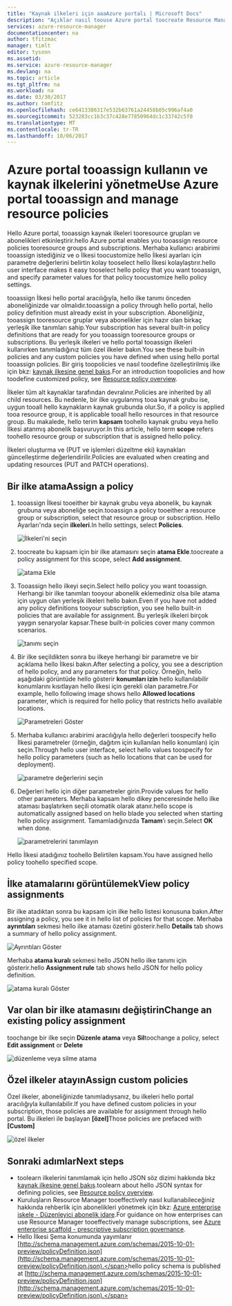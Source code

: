 ```yaml
---
title: "Kaynak ilkeleri için aaaAzure portalı | Microsoft Docs"
description: "Açıklar nasıl toouse Azure portal toocreate Resource Manager ilkeleri ve yönetin. Merhaba abonelik veya kaynak gruplarının ilkeleri uygulanabilir."
services: azure-resource-manager
documentationcenter: na
author: tfitzmac
manager: timlt
editor: tysonn
ms.assetid: 
ms.service: azure-resource-manager
ms.devlang: na
ms.topic: article
ms.tgt_pltfrm: na
ms.workload: na
ms.date: 03/30/2017
ms.author: tomfitz
ms.openlocfilehash: ce6413386317e532b63761a24458b85c996af4a0
ms.sourcegitcommit: 523283cc1b3c37c428e77850964dc1c33742c5f0
ms.translationtype: MT
ms.contentlocale: tr-TR
ms.lasthandoff: 10/06/2017
---
```

# <a name="use-azure-portal-tooassign-and-manage-resource-policies"></a><span data-ttu-id="d3693-104">Azure portal tooassign kullanın ve kaynak ilkelerini yönetme</span><span class="sxs-lookup"><span data-stu-id="d3693-104">Use Azure portal tooassign and manage resource policies</span></span>
<span data-ttu-id="d3693-105">Hello Azure portal, tooassign kaynak ilkeleri tooresource grupları ve abonelikleri etkinleştirir.</span><span class="sxs-lookup"><span data-stu-id="d3693-105">hello Azure portal enables you tooassign resource policies tooresource groups and subscriptions.</span></span> <span data-ttu-id="d3693-106">Merhaba kullanıcı arabirimi tooassign istediğiniz ve o İlkesi toocustomize hello İlkesi ayarları için parametre değerlerini belirtin kolay tooselect hello İlkesi kolaylaştırır.</span><span class="sxs-lookup"><span data-stu-id="d3693-106">hello user interface makes it easy tooselect hello policy that you want tooassign, and specify parameter values for that policy toocustomize hello policy settings.</span></span> 

<span data-ttu-id="d3693-107">tooassign İlkesi hello portal aracılığıyla, hello ilke tanımı önceden aboneliğinizde var olmalıdır.</span><span class="sxs-lookup"><span data-stu-id="d3693-107">tooassign a policy through hello portal, hello policy definition must already exist in your subscription.</span></span> <span data-ttu-id="d3693-108">Aboneliğiniz, tooassign tooresource gruplar veya abonelikler için hazır olan birkaç yerleşik ilke tanımları sahip.</span><span class="sxs-lookup"><span data-stu-id="d3693-108">Your subscription has several built-in policy definitions that are ready for you tooassign tooresource groups or subscriptions.</span></span> <span data-ttu-id="d3693-109">Bu yerleşik ilkeleri ve hello portal tooassign ilkeleri kullanırken tanımladığınız tüm özel ilkeler bakın.</span><span class="sxs-lookup"><span data-stu-id="d3693-109">You see these built-in policies and any custom policies you have defined when using hello portal tooassign policies.</span></span> <span data-ttu-id="d3693-110">Bir giriş toopolicies ve nasıl toodefine özelleştirilmiş ilke için bkz: [kaynak ilkesine genel bakış](resource-manager-policy.md).</span><span class="sxs-lookup"><span data-stu-id="d3693-110">For an introduction toopolicies and how toodefine customized policy, see [Resource policy overview](resource-manager-policy.md).</span></span>

<span data-ttu-id="d3693-111">İlkeler tüm alt kaynaklar tarafından devralınır.</span><span class="sxs-lookup"><span data-stu-id="d3693-111">Policies are inherited by all child resources.</span></span> <span data-ttu-id="d3693-112">Bu nedenle, bir ilke uygulanmış tooa kaynak grubu ise, uygun tooall hello kaynakların kaynak grubunda olur.</span><span class="sxs-lookup"><span data-stu-id="d3693-112">So, if a policy is applied tooa resource group, it is applicable tooall hello resources in that resource group.</span></span> <span data-ttu-id="d3693-113">Bu makalede, hello terim **kapsam** toohello kaynak grubu veya hello İlkesi atanmış abonelik başvuruyor.</span><span class="sxs-lookup"><span data-stu-id="d3693-113">In this article, hello term **scope** refers toohello resource group or subscription that is assigned hello policy.</span></span> 

<span data-ttu-id="d3693-114">İlkeleri oluşturma ve (PUT ve işlemleri düzeltme eki) kaynakları güncelleştirme değerlendirilir.</span><span class="sxs-lookup"><span data-stu-id="d3693-114">Policies are evaluated when creating and updating resources (PUT and PATCH operations).</span></span>

## <a name="assign-a-policy"></a><span data-ttu-id="d3693-115">Bir ilke atama</span><span class="sxs-lookup"><span data-stu-id="d3693-115">Assign a policy</span></span>

1. <span data-ttu-id="d3693-116">tooassign İlkesi tooeither bir kaynak grubu veya abonelik, bu kaynak grubuna veya aboneliğe seçin.</span><span class="sxs-lookup"><span data-stu-id="d3693-116">tooassign a policy tooeither a resource group or subscription, select that resource group or subscription.</span></span> <span data-ttu-id="d3693-117">Hello Ayarları'nda seçin **ilkeleri**.</span><span class="sxs-lookup"><span data-stu-id="d3693-117">In hello settings, select **Policies**.</span></span>

   ![İlkeleri'ni seçin](./media/resource-manager-policy-portal/select-policies.png)

2. <span data-ttu-id="d3693-119">toocreate bu kapsam için bir ilke atamasını seçin **atama Ekle**.</span><span class="sxs-lookup"><span data-stu-id="d3693-119">toocreate a policy assignment for this scope, select **Add assignment**.</span></span>

   ![atama Ekle](./media/resource-manager-policy-portal/add-assignment.png)

3. <span data-ttu-id="d3693-121">Tooassign hello ilkeyi seçin.</span><span class="sxs-lookup"><span data-stu-id="d3693-121">Select hello policy you want tooassign.</span></span> <span data-ttu-id="d3693-122">Herhangi bir ilke tanımları tooyour abonelik eklemediniz olsa bile atama için uygun olan yerleşik ilkeleri hello bakın.</span><span class="sxs-lookup"><span data-stu-id="d3693-122">Even if you have not added any policy definitions tooyour subscription, you see hello built-in policies that are available for assignment.</span></span> <span data-ttu-id="d3693-123">Bu yerleşik ilkeleri birçok yaygın senaryolar kapsar.</span><span class="sxs-lookup"><span data-stu-id="d3693-123">These built-in policies cover many common scenarios.</span></span>

   ![tanımı seçin](./media/resource-manager-policy-portal/select-definition.png)

4. <span data-ttu-id="d3693-125">Bir ilke seçildikten sonra bu ilkeye herhangi bir parametre ve bir açıklama hello İlkesi bakın.</span><span class="sxs-lookup"><span data-stu-id="d3693-125">After selecting a policy, you see a description of hello policy, and any parameters for that policy.</span></span> <span data-ttu-id="d3693-126">Örneğin, hello aşağıdaki görüntüde hello gösterir **konumları izin** hello kullanılabilir konumlarını kısıtlayan hello ilkesi için gerekli olan parametre.</span><span class="sxs-lookup"><span data-stu-id="d3693-126">For example, hello following image shows hello **Allowed locations** parameter, which is required for hello policy that restricts hello available locations.</span></span>

   ![Parametreleri Göster](./media/resource-manager-policy-portal/show-parameters.png)

5. <span data-ttu-id="d3693-128">Merhaba kullanıcı arabirimi aracılığıyla hello değerleri toospecify hello İlkesi parametreler (örneğin, dağıtım için kullanılan hello konumları) için seçin.</span><span class="sxs-lookup"><span data-stu-id="d3693-128">Through hello user interface, select hello values toospecify for hello policy parameters (such as hello locations that can be used for deployment).</span></span>

   ![parametre değerlerini seçin](./media/resource-manager-policy-portal/select-parameters.png)

6. <span data-ttu-id="d3693-130">Değerleri hello için diğer parametreler girin.</span><span class="sxs-lookup"><span data-stu-id="d3693-130">Provide values for hello other parameters.</span></span> <span data-ttu-id="d3693-131">Merhaba kapsam hello dikey penceresinde hello ilke ataması başlatırken seçili otomatik olarak atanır.</span><span class="sxs-lookup"><span data-stu-id="d3693-131">hello scope is automatically assigned based on hello blade you selected when starting hello policy assignment.</span></span> <span data-ttu-id="d3693-132">Tamamladığınızda **Tamam**’ı seçin.</span><span class="sxs-lookup"><span data-stu-id="d3693-132">Select **OK** when done.</span></span>

   ![parametrelerini tanımlayın](./media/resource-manager-policy-portal/define-parameters.png)

  <span data-ttu-id="d3693-134">Hello İlkesi atadığınız toohello Belirtilen kapsam.</span><span class="sxs-lookup"><span data-stu-id="d3693-134">You have assigned hello policy toohello specified scope.</span></span>

## <a name="view-policy-assignments"></a><span data-ttu-id="d3693-135">İlke atamalarını görüntülemek</span><span class="sxs-lookup"><span data-stu-id="d3693-135">View policy assignments</span></span>

<span data-ttu-id="d3693-136">Bir ilke atadıktan sonra bu kapsam için ilke hello listesi konusuna bakın.</span><span class="sxs-lookup"><span data-stu-id="d3693-136">After assigning a policy, you see it in hello list of policies for that scope.</span></span> <span data-ttu-id="d3693-137">Merhaba **ayrıntıları** sekmesi hello ilke ataması özetini gösterir.</span><span class="sxs-lookup"><span data-stu-id="d3693-137">hello **Details** tab shows a summary of hello policy assignment.</span></span>

![Ayrıntıları Göster](./media/resource-manager-policy-portal/show-details.png)

<span data-ttu-id="d3693-139">Merhaba **atama kuralı** sekmesi hello JSON hello ilke tanımı için gösterir.</span><span class="sxs-lookup"><span data-stu-id="d3693-139">hello **Assignment rule** tab shows hello JSON for hello policy definition.</span></span>

![atama kuralı Göster](./media/resource-manager-policy-portal/show-assignment-rule.png)

## <a name="change-an-existing-policy-assignment"></a><span data-ttu-id="d3693-141">Var olan bir ilke atamasını değiştirin</span><span class="sxs-lookup"><span data-stu-id="d3693-141">Change an existing policy assignment</span></span>

<span data-ttu-id="d3693-142">toochange bir ilke seçin **Düzenle atama** veya **Sil**</span><span class="sxs-lookup"><span data-stu-id="d3693-142">toochange a policy, select **Edit assignment** or **Delete**</span></span>

![düzenleme veya silme atama](./media/resource-manager-policy-portal/edit-delete-policy.png)

## <a name="assign-custom-policies"></a><span data-ttu-id="d3693-144">Özel ilkeler atayın</span><span class="sxs-lookup"><span data-stu-id="d3693-144">Assign custom policies</span></span>

<span data-ttu-id="d3693-145">Özel ilkeler, aboneliğinizde tanımladıysanız, bu ilkeleri hello portal aracılığıyla kullanılabilir.</span><span class="sxs-lookup"><span data-stu-id="d3693-145">If you have defined custom policies in your subscription, those policies are available for assignment through hello portal.</span></span> <span data-ttu-id="d3693-146">Bu ilkeleri ile başlayan **[özel]**</span><span class="sxs-lookup"><span data-stu-id="d3693-146">Those policies are prefaced with **[Custom]**</span></span>

![özel ilkeler](./media/resource-manager-policy-portal/show-custom-policy.png)

## <a name="next-steps"></a><span data-ttu-id="d3693-148">Sonraki adımlar</span><span class="sxs-lookup"><span data-stu-id="d3693-148">Next steps</span></span>
* <span data-ttu-id="d3693-149">toolearn ilkelerini tanımlamak için hello JSON söz dizimi hakkında bkz [kaynak ilkesine genel bakış](resource-manager-policy.md).</span><span class="sxs-lookup"><span data-stu-id="d3693-149">toolearn about hello JSON syntax for defining policies, see [Resource policy overview](resource-manager-policy.md).</span></span>
* <span data-ttu-id="d3693-150">Kuruluşların Resource Manager tooeffectively nasıl kullanabileceğiniz hakkında rehberlik için abonelikleri yönetmek için bkz: [Azure enterprise iskele - Düzenleyici abonelik idare](resource-manager-subscription-governance.md).</span><span class="sxs-lookup"><span data-stu-id="d3693-150">For guidance on how enterprises can use Resource Manager tooeffectively manage subscriptions, see [Azure enterprise scaffold - prescriptive subscription governance](resource-manager-subscription-governance.md).</span></span>
* <span data-ttu-id="d3693-151">Hello İlkesi Şema konumunda yayımlanır [http://schema.management.azure.com/schemas/2015-10-01-preview/policyDefinition.json](http://schema.management.azure.com/schemas/2015-10-01-preview/policyDefinition.json).</span><span class="sxs-lookup"><span data-stu-id="d3693-151">hello policy schema is published at [http://schema.management.azure.com/schemas/2015-10-01-preview/policyDefinition.json](http://schema.management.azure.com/schemas/2015-10-01-preview/policyDefinition.json).</span></span> 

